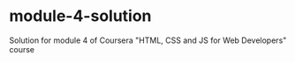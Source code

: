 # module-4-solution
Solution for module 4 of Coursera "HTML, CSS and JS for Web Developers" course 
